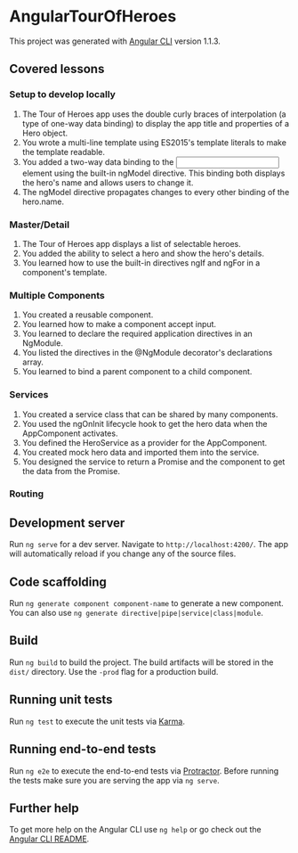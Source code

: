 # AngularTourOfHeroes

This project was generated with [Angular CLI](https://github.com/angular/angular-cli) version 1.1.3.


## Covered lessons

### Setup to develop locally
1. The Tour of Heroes app uses the double curly braces of interpolation (a type of one-way data binding) to display the app title and properties of a Hero object.
2. You wrote a multi-line template using ES2015's template literals to make the template readable.
3. You added a two-way data binding to the <input> element using the built-in ngModel directive. This binding both displays the hero's name and allows users to change it.
4. The ngModel directive propagates changes to every other binding of the hero.name.


### Master/Detail
1. The Tour of Heroes app displays a list of selectable heroes.
2. You added the ability to select a hero and show the hero's details.
3. You learned how to use the built-in directives ngIf and ngFor in a component's template.

### Multiple Components
1. You created a reusable component.
2. You learned how to make a component accept input.
3. You learned to declare the required application directives in an NgModule.
4. You listed the directives in the @NgModule decorator's declarations array.
5. You learned to bind a parent component to a child component.


###  Services
1. You created a service class that can be shared by many components.
2. You used the ngOnInit lifecycle hook to get the hero data when the AppComponent activates.
3. You defined the HeroService as a provider for the AppComponent.
4. You created mock hero data and imported them into the service.
5. You designed the service to return a Promise and the component to get the data from the Promise.

###  Routing

## Development server

Run `ng serve` for a dev server. Navigate to `http://localhost:4200/`. The app will automatically reload if you change any of the source files.

## Code scaffolding

Run `ng generate component component-name` to generate a new component. You can also use `ng generate directive|pipe|service|class|module`.

## Build

Run `ng build` to build the project. The build artifacts will be stored in the `dist/` directory. Use the `-prod` flag for a production build.

## Running unit tests

Run `ng test` to execute the unit tests via [Karma](https://karma-runner.github.io).

## Running end-to-end tests

Run `ng e2e` to execute the end-to-end tests via [Protractor](http://www.protractortest.org/).
Before running the tests make sure you are serving the app via `ng serve`.

## Further help

To get more help on the Angular CLI use `ng help` or go check out the [Angular CLI README](https://github.com/angular/angular-cli/blob/master/README.md).
